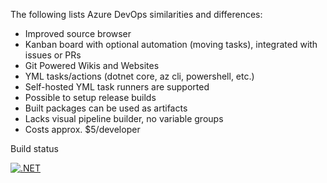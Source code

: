 The following lists Azure DevOps similarities and differences:

- Improved source browser
- Kanban board with optional automation (moving tasks), integrated with issues or PRs
- Git Powered Wikis and Websites
- YML tasks/actions (dotnet core, az cli, powershell, etc.)
- Self-hosted YML task runners are supported 
- Possible to setup release builds
- Built packages can be used as artifacts
- Lacks visual pipeline builder, no variable groups
- Costs approx. $5/developer

Build status

[![.NET](https://github.com/Pixeldyne-Systems/AZ-204-DevelopingSolutionsforMicrosoftAzure/actions/workflows/dotnet.yml/badge.svg)](https://github.com/Pixeldyne-Systems/AZ-204-DevelopingSolutionsforMicrosoftAzure/actions/workflows/dotnet.yml)
